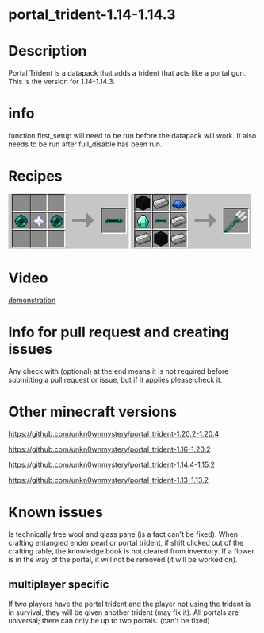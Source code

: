 # portal_trident-1.14-1.14.3


# Description
Portal Trident is a datapack that adds a trident that acts like a portal gun. This is the version for 1.14-1.14.3.

# info
function first_setup will need to be run before the datapack will work. It also needs to be run after full_disable has been run.


# Recipes
![entangled ender pearl recipe](/image/entangled_ender_pearl.png)
![portal trident recipe](/image/portal_trident.png)


# Video
[demonstration](https://youtu.be/MIrtFckkb6E)


# Info for pull request and creating issues
Any check with (optional) at the end means it is not required before submitting a pull request or issue, but if it applies please check it.


# Other minecraft versions
https://github.com/unkn0wnmystery/portal_trident-1.20.2-1.20.4

https://github.com/unkn0wnmystery/portal_trident-1.16-1.20.2

https://github.com/unkn0wnmystery/portal_trident-1.14.4-1.15.2

https://github.com/unkn0wnmystery/portal_trident-1.13-1.13.2


# Known issues
Is technically free wool and glass pane (is a fact can't be fixed).
When crafting entangled ender pearl or portal trident, if shift clicked out of the crafting table, the knowledge book is not cleared from inventory.
If a flower is in the way of the portal, it will not be removed (it will be worked on).

## multiplayer specific
If two players have the portal trident and the player not using the trident is in survival, they will be given another trident (may fix it).
All portals are universal; there can only be up to two portals. (can't be fixed)
